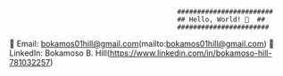                                              ########################
                                              ## Hello, World! 👋  ##
                                              #######################
    
  📧 Email: bokamos01hill@gmail.com(mailto:bokamos01hill@gmail.com)
  💼 LinkedIn: Bokamoso B. Hill(https://www.linkedin.com/in/bokamoso-hill-781032257)
